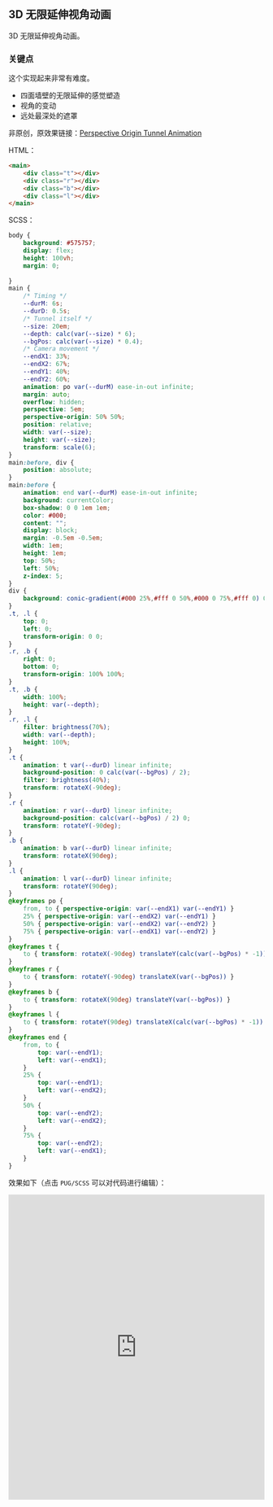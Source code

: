 ## 3D 无限延伸视角动画

3D 无限延伸视角动画。


### 关键点

这个实现起来非常有难度。

+ 四面墙壁的无限延伸的感觉塑造
+ 视角的变动
+ 远处最深处的遮罩

非原创，原效果链接：[Perspective Origin Tunnel Animation](https://codepen.io/jkantner/pen/zXwyGr)

HTML：

```HTML
<main>
	<div class="t"></div>
	<div class="r"></div>
	<div class="b"></div>
	<div class="l"></div>
</main>
```

SCSS：
```scss
body {
	background: #575757;
	display: flex;
	height: 100vh;
	margin: 0;
	
}
main {
	/* Timing */
	--durM: 6s;
	--durD: 0.5s;
	/* Tunnel itself */
	--size: 20em;
	--depth: calc(var(--size) * 6);
	--bgPos: calc(var(--size) * 0.4);
	/* Camera movement */
	--endX1: 33%;
	--endX2: 67%;
	--endY1: 40%;
	--endY2: 60%;
	animation: po var(--durM) ease-in-out infinite;
	margin: auto;
	overflow: hidden;
	perspective: 5em;
	perspective-origin: 50% 50%;
	position: relative;
	width: var(--size);
	height: var(--size);
	transform: scale(6);
}
main:before, div {
	position: absolute;
}
main:before {
	animation: end var(--durM) ease-in-out infinite;
	background: currentColor;
	box-shadow: 0 0 1em 1em;
	color: #000;
	content: "";
	display: block;
	margin: -0.5em -0.5em;
	width: 1em;
	height: 1em;
	top: 50%;
	left: 50%;
	z-index: 5;
}
div {
	background: conic-gradient(#000 25%,#fff 0 50%,#000 0 75%,#fff 0) 0 0 / var(--bgPos) var(--bgPos);
}
.t, .l {
	top: 0;
	left: 0;
	transform-origin: 0 0;
}
.r, .b {
	right: 0;
	bottom: 0;
	transform-origin: 100% 100%;
}
.t, .b {
	width: 100%;
	height: var(--depth);
}
.r, .l {
	filter: brightness(70%);
	width: var(--depth);
	height: 100%;
}
.t {
	animation: t var(--durD) linear infinite;
	background-position: 0 calc(var(--bgPos) / 2);
	filter: brightness(40%);
	transform: rotateX(-90deg);
}
.r {
	animation: r var(--durD) linear infinite;
	background-position: calc(var(--bgPos) / 2) 0;
	transform: rotateY(-90deg);
}
.b {
	animation: b var(--durD) linear infinite;
	transform: rotateX(90deg);
}
.l {
	animation: l var(--durD) linear infinite;
	transform: rotateY(90deg);
}
@keyframes po {
	from, to { perspective-origin: var(--endX1) var(--endY1) }
	25% { perspective-origin: var(--endX2) var(--endY1) }
	50% { perspective-origin: var(--endX2) var(--endY2) }
	75% { perspective-origin: var(--endX1) var(--endY2) }
}
@keyframes t {
	to { transform: rotateX(-90deg) translateY(calc(var(--bgPos) * -1)) }
}
@keyframes r {
	to { transform: rotateY(-90deg) translateX(var(--bgPos)) }
}
@keyframes b {
	to { transform: rotateX(90deg) translateY(var(--bgPos)) }
}
@keyframes l {
	to { transform: rotateY(90deg) translateX(calc(var(--bgPos) * -1)) }
}
@keyframes end {
	from, to {
		top: var(--endY1);
		left: var(--endX1);
	}
	25% {
		top: var(--endY1);
		left: var(--endX2);
	}
	50% {
		top: var(--endY2);
		left: var(--endX2);
	}
	75% {
		top: var(--endY2);
		left: var(--endX1);
	}
}
```

效果如下（点击 `PUG/SCSS` 可以对代码进行编辑）：

<iframe height="600" style="width: 100%;" scrolling="no" title="Perspective Origin Tunnel Animation" src="https://codepen.io/Chokcoco/embed/eYYJaMZ?height=600&theme-id=default&default-tab=result" frameborder="no" allowtransparency="true" allowfullscreen="true">
  See the Pen <a href='https://codepen.io/Chokcoco/pen/eYYJaMZ'>Perspective Origin Tunnel Animation</a> by Chokcoco
  (<a href='https://codepen.io/Chokcoco'>@Chokcoco</a>) on <a href='https://codepen.io'>CodePen</a>.
</iframe>